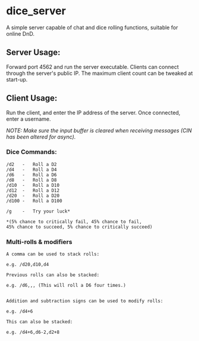 # dice_server
A simple server capable of chat and dice rolling functions, suitable for online DnD.
## Server Usage:
Forward port 4562 and run the server executable. Clients can connect through the server's public IP.
The maximum client count can be tweaked at start-up.

## Client Usage:
Run the client, and enter the IP address of the server. Once connected, enter a username.

*NOTE: Make sure the input buffer is cleared when receiving messages (CIN has been altered for async).*

### Dice Commands:
```
/d2   -   Roll a D2
/d4   -   Roll a D4
/d6   -   Roll a D6
/d8   -   Roll a D8
/d10  -   Roll a D10
/d12  -   Roll a D12
/d20  -   Roll a D20
/d100 -   Roll a D100

/g    -   Try your luck*

*(5% chance to critically fail, 45% chance to fail, 
45% chance to succeed, 5% chance to critically succeed)
```
### Multi-rolls & modifiers
```
A comma can be used to stack rolls:

e.g. /d20,d10,d4

Previous rolls can also be stacked:

e.g. /d6,,,	(This will roll a D6 four times.)


Addition and subtraction signs can be used to modify rolls:

e.g. /d4+6

This can also be stacked:

e.g. /d4+6,d6-2,d2+8

```
